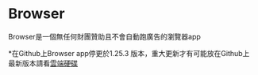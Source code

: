 # Browser

Browser是一個無任何財團贊助且不會自動跑廣告的瀏覽器app

*在Github上Browser app停更於1.25.3 版本，重大更新才有可能放在Github上
最新版本請看[雲端硬碟](https://drive.google.com/drive/folders/1c4EbroutgBkZ3BK457TT-mghjOaQK0aV?usp=drive_link)
